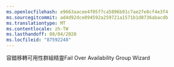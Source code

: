 ```yaml
---
ms.openlocfilehash: e9663aacee4f05f7ca5896b91c7ae2fe8cf4e3f4
ms.sourcegitcommit: ad4d92dce894592a259721a1571b1d8736abacdb
ms.translationtype: MT
ms.contentlocale: zh-TW
ms.lasthandoff: 08/04/2020
ms.locfileid: "87592248"
---
```

<span data-ttu-id="aeebb-101">容錯移轉可用性群組精靈</span><span class="sxs-lookup"><span data-stu-id="aeebb-101">Fail Over Availability Group Wizard</span></span>
